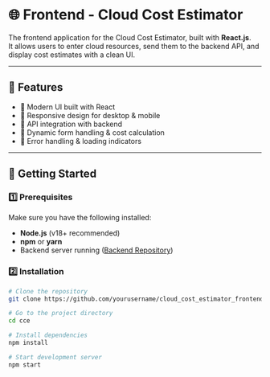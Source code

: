# 🌐 Frontend - Cloud Cost Estimator

The frontend application for the Cloud Cost Estimator, built with **React.js**.  
It allows users to enter cloud resources, send them to the backend API, and display cost estimates with a clean UI.


---

## 📌 Features
- 🔹 Modern UI built with React
- 🔹 Responsive design for desktop & mobile
- 🔹 API integration with backend
- 🔹 Dynamic form handling & cost calculation
- 🔹 Error handling & loading indicators

---

## 🚀 Getting Started

### 1️⃣ Prerequisites
Make sure you have the following installed:
- **Node.js** (v18+ recommended)
- **npm** or **yarn**
- Backend server running ([Backend Repository](../backend/README.md))

### 2️⃣ Installation
```bash
# Clone the repository
git clone https://github.com/yourusername/cloud_cost_estimator_frontend.git

# Go to the project directory
cd cce

# Install dependencies
npm install

# Start development server
npm start
